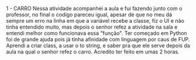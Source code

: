 1 - CARRO
Nessa atividade acompanhei a aula e fui fazendo junto com o professor, no final o codigo pareceu igual, apesar de que no meu dá sempre um erro na linha em que a variável recebe a classe, fiz o UI e não tinha entendido muito, mas depois o senhor refez a atividade na sala e entendi melhor como funcionava essa "função".
Ter começado em Python foi de grande ajuda pois já tinha afinidade com linguagem por caus de FUP.
Aprendi a criar class, a usar o to string, e saber pra que ele serve depois da aula na qual o senhor refez o carro.
Acredito ter feito em umas 2 horas. 



